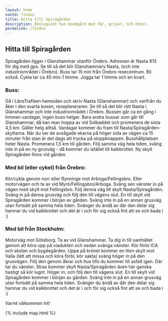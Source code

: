 ```yaml
---
layout: home
navId: findus
title: Hitta till Spiragården
description: Ekologiskt hus bondgård med får, grisar, och hönor.
permalink: /findus
---
```


## Hitta till Spiragården

Spiragården ligger i Glanshammar utanför Örebro. Adressen är Nasta 813 för dig med gps. Se till så det blir Glanshammars Nasta, (och inte industriområdet i Örebro). Buss tar 15 min från Örebro resecentrum. Bil också. Cykla tar ca 45 min-1 timme. Jogga tar 1 timme och en kvart.

### Buss:
Gå i LänsTrafiken hemsidan och skriv Nasta (Glanshammar) och varifrån du åker i den svarta boxen, reseplaneraren. Se till så det blir rätt Nasta i Glanshammar och inte industriområdet i Örebro. Bussen går ca en gång i timmen vardagar, ingen buss helger. Bara andra bussar som går till Glanshammar, då kan man hoppa av vid Solbaddet och promenera de sista 4,5 km. Gäller helg alltså. Vardagar kommer du fram till Nasta/Spiragården-skyltarna. När du ser de avsågade ekarna på höger sida av vägen ca 15 minuter från stan är det dags att trycka på stoppknappen. Busshållplatsen heter Nasta. Promenera 1,5 km till gården. Följ samma väg hela tiden, sväng inte in på en ny grusväg - då kommer du istället till kalkbrottet. Ny skylt Spiragården finns vid gården.

### Med bil (eller cykel) från Örebro:
Kör/cykla genom norr eller Rynninge mot Arboga/Fellingsbro. Eller motorvägen och ta av vid Myrö/Fellingsbro/Arboga. Sväng sen vänster in på vägen med skylt mot Fellingsbro. Följ denna väg till skylt Nasta/Spiragården. Sväng in på denna grusväg och följ den till vägens slut. En till skylt vid Spiragården kommer i början av gården. Sväng inte in på en annan grusväg utan fortsätt på samma hela tiden. Svänger du ändå av där den delar sig hamnar du vid kalkbrottet och det är i och för sig också fint att se och bada i :)

### Med bil från Stockholm:
Motorväg mot Göteborg. Ta av vid Glanshammar. Ta dig in till samhället genom att köra upp på viadukten och sedan svänga vänster. Kör förbi ICA och skolan och bygdegården. Uppe på krönet kommer en liten skylt mot Valla (lätt att missa och köra förbi, kör sakta) sväng höger in på den grusvägen. Följ den genom åkrar och hus tills du kommer till asfalt igen. Där tar du vänster. Strax kommer skylt Nasta/Spiragården även här ganska hastigt så kör lugnt. Höger in, och följ den till vägens slut. En till skylt vid Spiragården kommer i början av gården. Sväng inte in på en annan grusväg utan fortsätt på samma hela tiden. Svänger du ändå av där den delar sig hamnar du vid kalkbrottet och det är i och för sig också fint att se och bada i :)

Varmt välkommen hit!

{% include map.html %}
